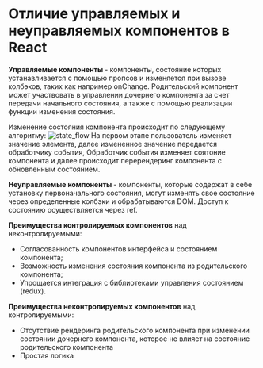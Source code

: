 # Отличие управляемых и неуправляемых компонентов в React
<b> Управляемые компоненты </b> - компоненты, состояние которых устанавливается с помощью пропсов
и изменяется при вызове колбэков, таких как например onChange. Родительский компонент
может участвовать в управлении дочернего компонента за счет передачи начального состояния,
а также с помощью реализации функции изменения состояния.


Изменение состояния компонента происходит по следующему алгоритму:
![state_flow](https://github.com/user-attachments/assets/c0faef82-10eb-4085-8c91-c35e4ad93ec6)
На первом этапе пользователь изменяет значение элемента, далее измененное значение передается обработчику события,
Обработчик события изменяет соятоние компонента и далее происходит перерендеринг компонента с обновленным состоянием.


<b> Неуправляемые компоненты </b> - компоненты, которые содержат в себе установку первоначального состояния,
могут изменять свое состояние через определенные колбэки и обрабатываются DOM. Доступ к состоянию осуществляется через ref.


<b>Преимущества контролируемых компонентов</b>  над неконтролируемыми:
* Согласованность компонентов интерфейса и состоянием компонента;
* Возможность изменения состояния компонента из родительского компонента;
* Упрощается интеграция с библиотеками управления состоянием (redux).


<b>Преимущества неконтролируемых компонентов</b> над контролируемыми:
* Отсутствие рендеринга родительского компонента
при изменении состоянии дочернего компонента,
которое не влияет на состояние родительского компонента
* Простая логика
